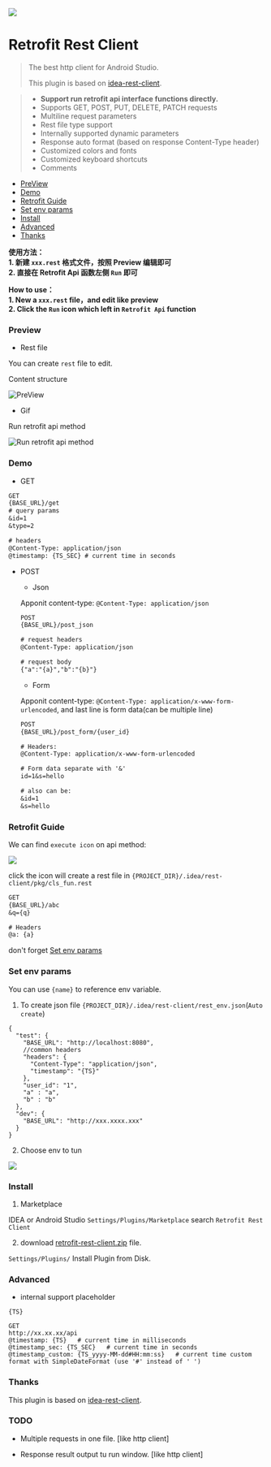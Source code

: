[![](http://182.61.3.65:8082/jetbrain/plugins/dc/13075?style=badge/Jetbrains_Plugin-{dc}+-yellow.svg?style=social)](https://plugins.jetbrains.com/plugin/13075-retrofit-rest-client-2-0/)

# Retrofit Rest Client


> The best http client for Android Studio.
>
> This plugin is based on [idea-rest-client](https://github.com/danblack/idea-rest-client).


> - **Support run retrofit api interface functions directly.**
> - Supports GET, POST, PUT, DELETE, PATCH requests
> - Multiline request parameters
> - Rest file type support
> - Internally supported dynamic parameters
> - Response auto format (based on response Content-Type header)
> - Customized colors and fonts
> - Customized keyboard shortcuts
> - Comments


- [PreView](#PreView)
- [Demo](#Demo)
- [Retrofit Guide](#retrofit-guide)
- [Set env params](#set-env-params)
- [Install](#install)
- [Advanced](#advanced)
- [Thanks](#thanks)


**使用方法：**    
**1. 新建 `xxx.rest` 格式文件，按照 Preview 编辑即可**  
**2. 直接在 Retrofit Api 函数左侧 `Run` 即可**

**How to use：**    
**1. New a `xxx.rest` file，and edit like preview**  
**2. Click the `Run` icon which left in `Retrofit Api` function**

### Preview

- Rest file

You can create `rest` file to edit.

Content structure

![PreView](pic/s1.png)

- Gif

Run retrofit api method

![Run retrofit api method](pic/GIF.gif)

### Demo

- GET

```rest
GET
{BASE_URL}/get
# query params
&id=1
&type=2

# headers
@Content-Type: application/json
@timestamp: {TS_SEC} # current time in seconds
```

- POST

  - Json

  Apponit content-type: `@Content-Type: application/json`
  ```rest
  POST
  {BASE_URL}/post_json
  
  # request headers
  @Content-Type: application/json
  
  # request body
  {"a":"{a}","b":"{b}"}
  ```

  - Form

  Apponit content-type: `@Content-Type: application/x-www-form-urlencoded`, and last line is form data(can be multiple line)

  ```rest
  POST
  {BASE_URL}/post_form/{user_id}
  
  # Headers:
  @Content-Type: application/x-www-form-urlencoded
  
  # Form data separate with '&'
  id=1&s=hello
  
  # also can be:
  &id=1
  &s=hello
  ```

### Retrofit Guide

We can find `execute icon` on api method:

![](pic/s3.png)

click the icon will create a rest file in `{PROJECT_DIR}/.idea/rest-client/pkg/cls_fun.rest`

```rest
GET
{BASE_URL}/abc
&q={q}

# Headers
@a: {a}
```

don't forget [Set env params](#set-env-params)


### Set env params

You can use `{name}` to reference env variable.

1. To create json file `{PROJECT_DIR}/.idea/rest-client/rest_env.json`(`Auto create`)

```json5
{
  "test": {
    "BASE_URL": "http://localhost:8080",
    //common headers
    "headers": {
      "Content-Type": "application/json",
      "timestamp": "{TS}"
    },
    "user_id": "1",
    "a" : "a",
    "b" : "b"
  },
  "dev": {
    "BASE_URL": "http://xxx.xxxx.xxx"
  }
}
```

2. Choose env to tun

![](pic/s2.png)

### Install

1. Marketplace

IDEA or Android Studio `Settings/Plugins/Marketplace` search `Retrofit Rest Client`

2. download [retrofit-rest-client.zip](https://github.com/Vove7/retrofit-rest-client/blob/master/retrofit-rest-client.zip) file.

`Settings/Plugins/` Install Plugin from Disk.

### Advanced

- internal support placeholder

`{TS}`

```
GET
http://xx.xx.xx/api
@timestamp: {TS}   # current time in milliseconds
@timestamp_sec: {TS_SEC}   # current time in seconds
@timestamp_custom: {TS_yyyy-MM-dd#HH:mm:ss}   # current time custom format with SimpleDateFormat (use '#' instead of ' ')

```



### Thanks

This plugin is based on [idea-rest-client](https://github.com/danblack/idea-rest-client).

### TODO



- Multiple requests in one file. [like http client]

- Response result output tu run window.  [like http client]

